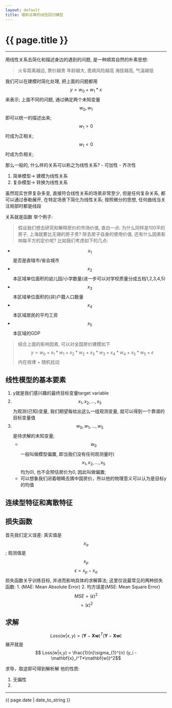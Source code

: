 ```yaml
---
layout: default
title: 堪称古典的线性回归模型
---
```


# {{ page.title }}
---
用线性关系去简化和描述身边的遇到的问题, 是一种顺其自然的朴素思想: 
> 火车距离越远, 票价越贵 
> 年龄越大, 患病风险越高
> 海拔越高, 气温越低

我们可以在建模时简化处理, 把上面的问题都用$$y = w_0 + w_1 * x$$来表示;
上面不同的问题, 通过确定两个未知变量$$w_0, w_1$$即可以统一的描述出来;
$$w_1 > 0$$时成为正相关;$$w_1 < 0$$时成为负相关;

那么一般的, 什么样的关系可以称之为线性关系?
    - 可加性
    - 齐次性
1. 简单模型-> 建模为线性关系
2. 复杂模型-> 转换为线性关系

虽然现实世界复杂多变, 直接符合线性关系的场景非常至少, 但是任何复杂关系, 都可以通过泰勒展开, 在特定场景下简化为线性关系;
按照微分的思想, 任何曲线当关注局部时都是线段

关系就是函数
举个例子:
> 假设我们想去研究和解释房价的市场价值, 直白一点: 
> 为什么同样是100平的房子, 上海就要比无锡的房子贵?
> 除去房子自身的使用价值, 还有什么因素影响每平方的定价呢?
> 比如我们考虑如下的几点:
- $$x_1$$ 是否是直辖市/省会城市
- $$x_2$$本区域单位面积的幼儿园/小学数量(进一步可以对学校质量分成五档1,2,3,4,5)
- $$x_3$$本区域单位面积的(非)户籍人口数量
- $$x_4$$本区域居民的平均工资
- $$x_5$$本区域的GDP
> 结合上面的影响因素, 可以对全国房价建模如下
$$ y = w_0 + x_1*w_1 + x_2*w_2 + x_3*w_3 + x_4*w_4 + x_5*w_5 + \varepsilon $$
内在规律 + 随机扰动

## 线性模型的基本要素
1. y就是我们感兴趣的最终目标变量target variable
2. $$x_1, x_2, ..., x_5$$为观测(已知)变量, 我们期望每给出这么一组观测变量, 就可以得到一个靠谱的目标变量值
3. $$w_0, w_1, ..., w_5$$是待求解的未知变量;
    - $$w_0$$一般叫做模型偏置, 即当我们没有任何观测量时($$x_1, x_2, ..., x_5$$均为0), 也不会预估房价为0, 因此叫做偏置; 
    - 可以想象我们闭着眼睛去猜中国房价，所以他的物理意义可以认为是目标y的均值 

## 连续型特征和离散特征


## 损失函数
首先我们定义误差:
    真实值是$$x_a$$; 观测值是$$x_p$$
    $$ \epsilon = x_p - x_a$$
损失函数关乎训练目标, 并进而影响具体的求解算法; 这里仅说最常见的两种损失函数:
    1. (MAE: Mean Absolute Error)
    2. 均方误差(MSE: Mean Square Error)
    $$ MSE = (\epsilon)^2 $$
    $$ = (\epsilon)^2 $$

## 求解
$$Loss(w|x,y) = (\mathbf{Y} - \mathbf{X}\mathbf{w})^T(\mathbf{Y} - \mathbf{X}\mathbf{w})$$
展开就是$$ Loss(w|x,y) = \frac{1}{n}\sigma_{1}^{n} (y_i - \mathbf{x}_i^T*\mathbf{w})^2$$

求导，取逆即可得到解析解
他的性质:
1. 无偏性
2. 


---
{{ page.date | date_to_string }}
